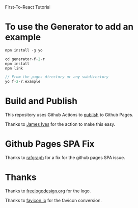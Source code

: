 First-To-React Tutorial

# To use the Generator to add an example

```javascript
npm install -g yo

cd generator-f-2-r
npm install
npm link

// From the pages directory or any subdirectory
yo f-2-r:example
```

# Build and Publish

This repository uses Github Actions to [publish](https://github.com/marketplace/actions/deploy-to-github-pages) to Github Pages.

Thanks to [James Ives](https://github.com/JamesIves/github-pages-deploy-action) for the action to make this easy.

# Github Pages SPA Fix

Thanks to [rafgraph](https://github.com/rafgraph/spa-github-pages) for a fix for the github pages SPA issue.

# Thanks

Thanks to [freelogodesign.org](freelogodesign.org) for the logo.

Thanks to [favicon.io](https://favicon.io/favicon-converter/) for the favicon conversion.